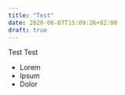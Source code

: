 ```yaml
---
title: "Test"
date: 2020-06-07T15:09:26+02:00
draft: true
---
```


Test Test

- Lorem
- Ipsum
- Dolor
